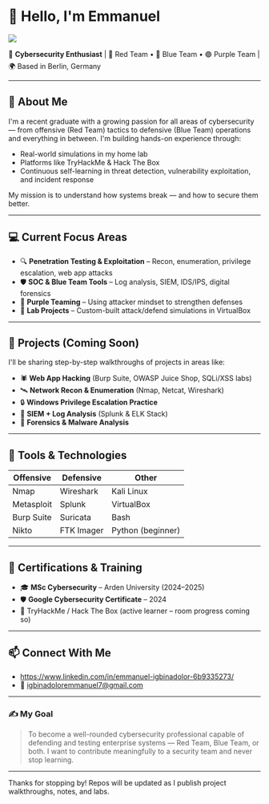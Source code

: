 # 👋 Hello, I'm Emmanuel 
<a href="https://www.linkedin.com/in/emmanuel-igbinadolor-6b9335273/"><img src="https://img.shields.io/badge/-Linkedin-0072b1?&style=for-the-badge&logo=linkedin&logoColor=White" /></a>

🎯 **Cybersecurity Enthusiast** | 🔴 Red Team • 🔵 Blue Team • 🟣 Purple Team | 🌍 Based in Berlin, Germany

---

## 🚀 About Me

I'm a recent graduate with a growing passion for all areas of cybersecurity — from offensive (Red Team) tactics to defensive (Blue Team) operations and everything in between. I'm building hands-on experience through:

- Real-world simulations in my home lab  
- Platforms like TryHackMe & Hack The Box  
- Continuous self-learning in threat detection, vulnerability exploitation, and incident response  

My mission is to understand how systems break — and how to secure them better.

---

## 💻 Current Focus Areas

- 🔍 **Penetration Testing & Exploitation** – Recon, enumeration, privilege escalation, web app attacks  
- 🛡️ **SOC & Blue Team Tools** – Log analysis, SIEM, IDS/IPS, digital forensics  
- 🧠 **Purple Teaming** – Using attacker mindset to strengthen defenses  
- 🧪 **Lab Projects** – Custom-built attack/defend simulations in VirtualBox

---

## 🧪 Projects (Coming Soon)

I'll be sharing step-by-step walkthroughs of projects in areas like:

- 🕷️ **Web App Hacking** (Burp Suite, OWASP Juice Shop, SQLi/XSS labs)  
- 🛰️ **Network Recon & Enumeration** (Nmap, Netcat, Wireshark)  
- 🔒 **Windows Privilege Escalation Practice**  
- 🧾 **SIEM + Log Analysis** (Splunk & ELK Stack)  
- 🧬 **Forensics & Malware Analysis**

---

## 🧰 Tools & Technologies

| Offensive | Defensive | Other |
|----------|-----------|-------|
| Nmap | Wireshark | Kali Linux |
| Metasploit | Splunk | VirtualBox |
| Burp Suite | Suricata | Bash |
| Nikto | FTK Imager | Python (beginner) |

---

## 📜 Certifications & Training

- 🎓 **MSc Cybersecurity** – Arden University (2024–2025)  
- 🛡️ **Google Cybersecurity Certificate** – 2024  
- 🧠 TryHackMe / Hack The Box (active learner – room progress coming so)  

---

## 📫 Connect With Me

- https://www.linkedin.com/in/emmanuel-igbinadolor-6b9335273/  
- 📧 igbinadoloremmanuel7@gmail.com  

---

### ✍️ My Goal

> To become a well-rounded cybersecurity professional capable of defending and testing enterprise systems — Red Team, Blue Team, or both. I want to contribute meaningfully to a security team and never stop learning.

---

Thanks for stopping by! Repos will be updated as I publish project walkthroughs, notes, and labs.
